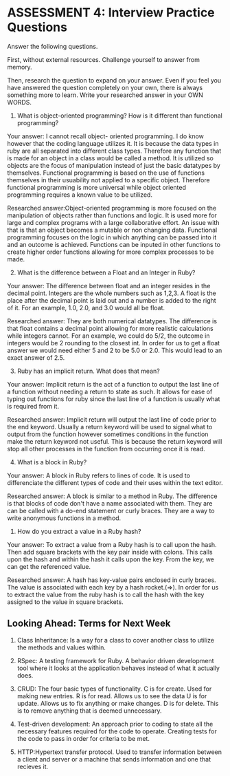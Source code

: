 # ASSESSMENT 4: Interview Practice Questions

Answer the following questions.

First, without external resources. Challenge yourself to answer from memory.

Then, research the question to expand on your answer. Even if you feel you have answered the question completely on your own, there is always something more to learn. Write your researched answer in your OWN WORDS.

1. What is object-oriented programming? How is it different than functional programming?

Your answer: I cannot recall object- oriented programming. I do know however that the coding language utilizes it. It is because the data types in ruby are all separated into different class types. Therefore any function that is made for an object in a class would be called a method. It is utilized so objects are the focus of manipulation instead of just the basic datatypes by themselves. Functional programming is based on the use of functions themselves in their usuability not applied to a specific object. Therefore functional programming is more universal while object oriented programming requires a known value to be utilized.

Researched answer:Object-oriented programming is more focused on the manipulation of objects rather than functions and logic. It is used more for large and complex programs with a large collaborative effort. An issue with that is that an object becomes a mutable or non changing data. Functional programming focuses on the logic in which anything can be passed into it and an outcome is achieved. Functions can be inputed in other functions to create higher order functions allowing for more complex processes to be made.

2. What is the difference between a Float and an Integer in Ruby?

Your answer: The difference between float and an integer resides in the decimal point. Integers are the whole numbers such as 1,2,3. A float is the place after the decimal point is laid out and a number is added to the right of it. For an example, 1.0, 2.0, and 3.0 would all be float. 

Researched answer: They are both numerical datatypes. The difference is that float contains a decimal point allowing for more realistic calculations while integers cannot. For an example, we could do 5/2, the outcome in integers would be 2 rounding to the closest int. In order for us to get a float answer we would need either 5 and 2 to be 5.0 or 2.0. This would lead to an exact answer of 2.5.

3. Ruby has an implicit return. What does that mean?

Your answer: Implicit return is the act of a function to output the last line of a function without needing a return to state as such. It allows for ease of typing out functions for ruby since the last line of a function is usually what is required from it.

Researched answer: Implicit return will output the last line of code prior to the end keyword. Usually a return keyword will be used to signal what to output from the function however sometimes conditions in the function make the return keyword not useful. This is because the return keyword will stop all other processes in the function from occurring once it is read.

4. What is a block in Ruby?

Your answer: A block in Ruby refers to lines of code. It is used to differenciate the different types of code and their uses within the text editor.

Researched answer: A block is similar to a method in Ruby. The difference is that blocks of code don't have a name associated with them. They are can be called with a do-end statement or curly braces. They are a way to write anonymous functions in a method.

1. How do you extract a value in a Ruby hash?

Your answer: To extract a value from a Ruby hash is to call upon the hash. Then add square brackets with the key pair inside with colons. This calls upon the hash and within the hash it calls upon the key. From the key, we can get the referenced value.

Researched answer: A hash has key-value pairs enclosed in curly braces. The value is associated with each key by a hash rocket.(=>). In order for us to extract the value from the ruby hash is to call the hash with the key assigned to the value in square brackets.  

## Looking Ahead: Terms for Next Week

1. Class Inheritance: Is a way for a class to cover another class to utilize the methods and values within.

2. RSpec: A testing framework for Ruby. A behavior driven development tool where it looks at the application behaves instead of what it actually does.

3. CRUD: The four basic types of functionality. C is for create. Used for making new entries. R is for read. Allows us to see the data U is for update. Allows us to fix anything or make changes. D is for delete. This is to remove anything that is deemed unnecessary.

4. Test-driven development: An approach prior to coding to state all the necessary features required for the code to operate. Creating tests for the code to pass in order for criteria to be met.

5. HTTP:Hypertext transfer protocol. Used to transfer information between a client and server or a machine that sends information and one that recieves it.
